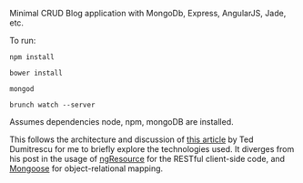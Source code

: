 Minimal CRUD Blog application with MongoDb, Express, AngularJS, Jade, etc.

To run:

`npm install`

`bower install`

`mongod`

`brunch watch --server`

Assumes dependencies node, npm, mongoDB are installed.

This follows the architecture and discussion of [this article](http://cmme.org/tdumitrescu/blog/2013/11/lean-angular-express-architecture/) by Ted Dumitrescu for me to briefly explore the technologies used. It diverges from his post in the usage of [ngResource](http://docs.angularjs.org/api/ngResource/service/$resource) for the RESTful client-side code, and [Mongoose](http://mongoosejs.com/) for object-relational mapping.
